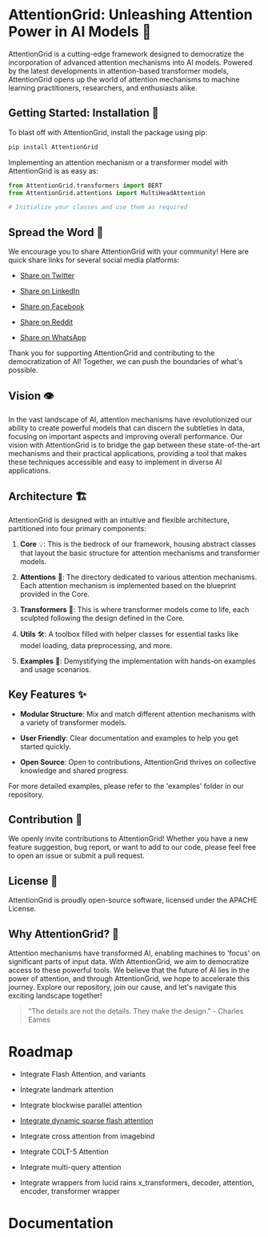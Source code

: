 # AttentionGrid: Unleashing Attention Power in AI Models 🚀
AttentionGrid is a cutting-edge framework designed to democratize the incorporation of advanced attention mechanisms into AI models. Powered by the latest developments in attention-based transformer models, AttentionGrid opens up the world of attention mechanisms to machine learning practitioners, researchers, and enthusiasts alike.  


## Getting Started: Installation 🚀

To blast off with AttentionGrid, install the package using pip:

```bash
pip install AttentionGrid
```

Implementing an attention mechanism or a transformer model with AttentionGrid is as easy as:

```python
from AttentionGrid.transformers import BERT
from AttentionGrid.attentions import MultiHeadAttention

# Initialize your classes and use them as required
```

## Spread the Word 📣

We encourage you to share AttentionGrid with your community! Here are quick share links for several social media platforms:

- [Share on Twitter](https://twitter.com/intent/tweet?text=Check%20out%20AttentionGrid!%20An%20innovative%20framework%20for%20attention-based%20transformer%20models.%20&url=https%3A%2F%2Fgithub.com%2Fkyegomez%2FAttentionGrid&hashtags=AI,ML,OpenSource)
  
- [Share on LinkedIn](https://www.linkedin.com/shareArticle?mini=true&url=https%3A%2F%2Fgithub.com%2Fkyegomez%2FAttentionGrid&title=AttentionGrid%3A%20Unleashing%20Attention%20Power%20in%20AI%20Models&summary=Check%20out%20AttentionGrid!%20An%20innovative%20framework%20for%20attention-based%20transformer%20models.)

- [Share on Facebook](https://www.facebook.com/sharer/sharer.php?u=https%3A%2F%2Fgithub.com%2Fkyegomez%2FAttentionGrid)

- [Share on Reddit](http://www.reddit.com/submit?url=https%3A%2F%2Fgithub.com%2Fkyegomez%2FAttentionGrid&title=AttentionGrid:%20Unleashing%20Attention%20Power%20in%20AI%20Models)

- [Share on WhatsApp](https://wa.me/?text=Check%20out%20AttentionGrid!%20An%20innovative%20framework%20for%20attention-based%20transformer%20models.%20https%3A%2F%2Fgithub.com%2Fkyegomez%2FAttentionGrid)

Thank you for supporting AttentionGrid and contributing to the democratization of AI! Together, we can push the boundaries of what's possible.

## Vision 👁️

In the vast landscape of AI, attention mechanisms have revolutionized our ability to create powerful models that can discern the subtleties in data, focusing on important aspects and improving overall performance. Our vision with AttentionGrid is to bridge the gap between these state-of-the-art mechanisms and their practical applications, providing a tool that makes these techniques accessible and easy to implement in diverse AI applications.

## Architecture 🏗️

AttentionGrid is designed with an intuitive and flexible architecture, partitioned into four primary components:

1. **Core** 💡: This is the bedrock of our framework, housing abstract classes that layout the basic structure for attention mechanisms and transformer models.

2. **Attentions** 🧠: The directory dedicated to various attention mechanisms. Each attention mechanism is implemented based on the blueprint provided in the Core.

3. **Transformers** 🤖: This is where transformer models come to life, each sculpted following the design defined in the Core.

4. **Utils** 🛠️: A toolbox filled with helper classes for essential tasks like model loading, data preprocessing, and more.

5. **Examples** 🎯: Demystifying the implementation with hands-on examples and usage scenarios.



## Key Features ✨

- **Modular Structure**: Mix and match different attention mechanisms with a variety of transformer models.

- **User Friendly**: Clear documentation and examples to help you get started quickly.

- **Open Source**: Open to contributions, AttentionGrid thrives on collective knowledge and shared progress.


For more detailed examples, please refer to the 'examples' folder in our repository.

## Contribution 🤝

We openly invite contributions to AttentionGrid! Whether you have a new feature suggestion, bug report, or want to add to our code, please feel free to open an issue or submit a pull request.

## License 📜

AttentionGrid is proudly open-source software, licensed under the APACHE License.

## Why AttentionGrid? 🎯

Attention mechanisms have transformed AI, enabling machines to 'focus' on significant parts of input data. With AttentionGrid, we aim to democratize access to these powerful tools. We believe that the future of AI lies in the power of attention, and through AttentionGrid, we hope to accelerate this journey. Explore our repository, join our cause, and let's navigate this exciting landscape together!

> "The details are not the details. They make the design." - Charles Eames



# Roadmap

* Integrate Flash Attention, and variants

* Integrate landmark attention

* Integrate blockwise parallel attention

* [Integrate dynamic sparse flash attention](https://github.com/epfml/dynamic-sparse-flash-attention)

* Integrate cross attention from imagebind

* Integrate COLT-5 Attention

* Integrate multi-query attention 

* Integrate wrappers from lucid rains x_transformers, decoder, attention, encoder, transformer wrapper




# Documentation

